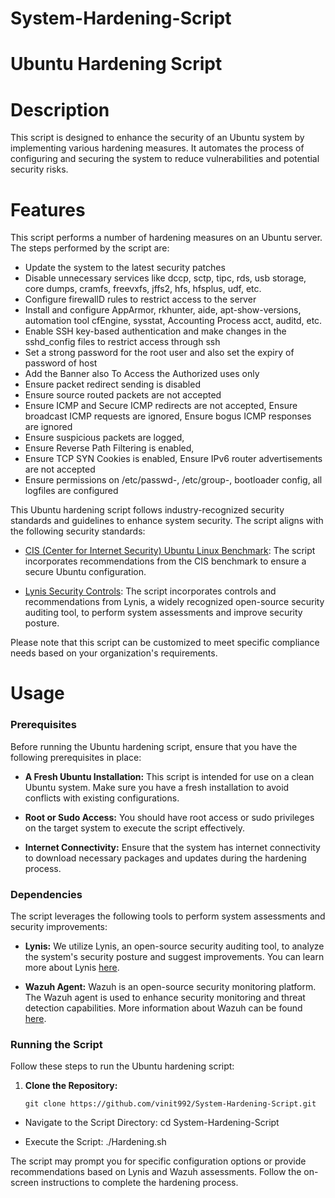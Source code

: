 # System-Hardening-Script
# Ubuntu Hardening Script 

# Description
This script is designed to enhance the security of an Ubuntu system by implementing various hardening measures. It automates the process of configuring and securing the system to reduce vulnerabilities and potential security risks.

# Features
This script performs a number of hardening measures on an Ubuntu server. The steps performed by the script are:

  - Update the system to the latest security patches
  - Disable unnecessary services like dccp, sctp, tipc, rds, usb storage, core dumps, cramfs, freevxfs, jffs2, hfs, hfsplus, udf, etc.
  - Configure firewallD rules to restrict access to the server
  - Install and configure AppArmor, rkhunter, aide, apt-show-versions, automation tool cfEngine, sysstat, Accounting Process acct, auditd, etc.
  - Enable SSH key-based authentication and make changes in the sshd_config files to restrict access through ssh
  - Set a strong password for the root user and also set the expiry of password of host
  - Add the Banner also To Access the Authorized uses only
  - Ensure packet redirect sending is disabled
  - Ensure source routed packets are not accepted
  - Ensure ICMP and Secure ICMP redirects are not accepted, Ensure broadcast ICMP requests are ignored, Ensure bogus ICMP responses are ignored
  - Ensure suspicious packets are logged, 
  - Ensure Reverse Path Filtering is enabled, 
  - Ensure TCP SYN Cookies is enabled, Ensure IPv6 router advertisements are not accepted
  - Ensure permissions on /etc/passwd-, /etc/group-, bootloader config, all logfiles are configured

  This Ubuntu hardening script follows industry-recognized security standards and guidelines to enhance system security. The script aligns with the following security standards:

- [CIS (Center for Internet Security) Ubuntu Linux Benchmark](https://www.cisecurity.org/cis-benchmarks/): The script incorporates recommendations from the CIS benchmark to ensure a secure Ubuntu configuration.
  
 - [Lynis Security Controls](https://cisofy.com/lynis/controls/): The script incorporates controls and recommendations from Lynis, a widely recognized open-source security auditing tool, to perform system assessments and improve security posture.

Please note that this script can be customized to meet specific compliance needs based on your organization's requirements.

# Usage

### Prerequisites

Before running the Ubuntu hardening script, ensure that you have the following prerequisites in place:

- **A Fresh Ubuntu Installation:** This script is intended for use on a clean Ubuntu system. Make sure you have a fresh installation to avoid conflicts with existing configurations.

- **Root or Sudo Access:** You should have root access or sudo privileges on the target system to execute the script effectively.

- **Internet Connectivity:** Ensure that the system has internet connectivity to download necessary packages and updates during the hardening process.

### Dependencies

The script leverages the following tools to perform system assessments and security improvements:

- **Lynis:** We utilize Lynis, an open-source security auditing tool, to analyze the system's security posture and suggest improvements. You can learn more about Lynis [here](https://cisofy.com/lynis/).

- **Wazuh Agent:** Wazuh is an open-source security monitoring platform. The Wazuh agent is used to enhance security monitoring and threat detection capabilities. More information about Wazuh can be found [here](https://wazuh.com/).

### Running the Script

Follow these steps to run the Ubuntu hardening script:

1. **Clone the Repository:**
   ```shell
   git clone https://github.com/vinit992/System-Hardening-Script.git

- Navigate to the Script Directory:
  cd System-Hardening-Script
  
- Execute the Script:
  ./Hardening.sh
  
The script may prompt you for specific configuration options or provide recommendations based on Lynis and Wazuh assessments. Follow the on-screen instructions to complete the hardening process.
